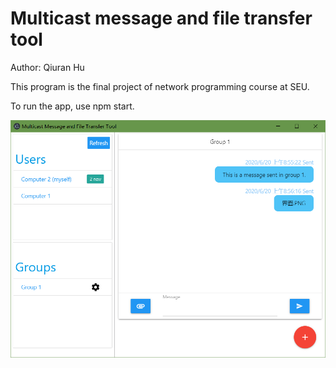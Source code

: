 # Multicast message and file transfer tool
Author: Qiuran Hu

This program is the final project of network programming course at SEU.

To run the app, use npm start.

![UI](./ui.PNG)
